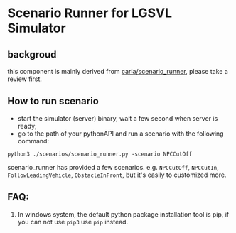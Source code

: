 # Scenario Runner for LGSVL Simulator

## backgroud 

this component is mainly derived from [carla/scenario_runner](https://github.com/carla-simulator/scenario_runner), please take a review first.

## How to run scenario

* start the simulator (server) binary, wait a few second when server is ready;
* go to the path of your pythonAPI and run a scenario with the following command:

```
python3 ./scenarios/scenario_runner.py -scenario NPCCutOff 

```

scenario_runner has provided a few scenarios. e.g. `NPCCutOff`, `NPCCutIn`, `FollowLeadingVehicle`, `ObstacleInFront`, but it's easily to customized more.
 

## FAQ:

1. In windows system, the default python package installation tool is pip, if you can not use `pip3` use `pip` instead.


